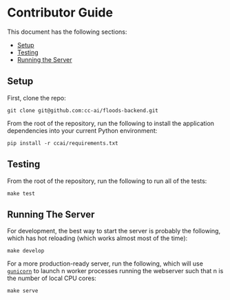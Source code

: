 # Contributor Guide

This document has the following sections:

- [Setup](#setup)
- [Testing](#testing)
- [Running the Server](#running-the-server)

## Setup

First, clone the repo:

```
git clone git@github.com:cc-ai/floods-backend.git
```

From the root of the repository, run the following to install the application dependencies into your current Python environment:

```
pip install -r ccai/requirements.txt
```

## Testing

From the root of the repository, run the following to run all of the tests:

```
make test
```

## Running The Server

For development, the best way to start the server is probably the following, which has hot reloading (which works almost most of the time):

```
make develop
```

For a more production-ready server, run the following, which will use [`gunicorn`](https://gunicorn.org/) to launch n worker processes running the webserver such that n is the number of local CPU cores:

```
make serve
```
